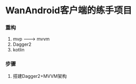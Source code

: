 # WanAndroid客户端的练手项目   

### 重构   

1. mvp ---> mvvm
2. Dagger2
3. kotlin

### 步骤  

1. 搭建Dagger2+MVVM架构